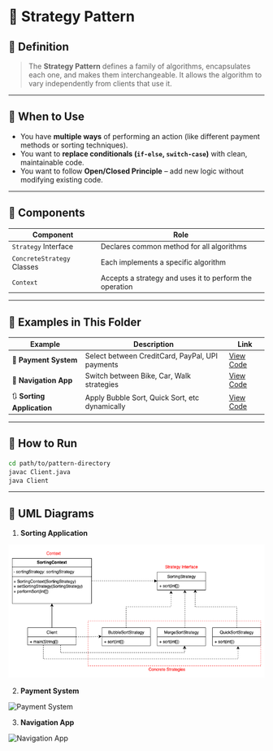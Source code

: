 # 🧠 Strategy Pattern

## 🧾 Definition

> The **Strategy Pattern** defines a family of algorithms, encapsulates each one, and makes them interchangeable. It allows the algorithm to vary independently from clients that use it.

---

## 🎯 When to Use

- You have **multiple ways** of performing an action (like different payment methods or sorting techniques).
- You want to **replace conditionals (`if-else`, `switch-case`)** with clean, maintainable code.
- You want to follow **Open/Closed Principle** – add new logic without modifying existing code.

---

## 🧱 Components

| Component | Role |
|----------|------|
| `Strategy` Interface | Declares common method for all algorithms |
| `ConcreteStrategy` Classes | Each implements a specific algorithm |
| `Context` | Accepts a strategy and uses it to perform the operation |

---

## 📂 Examples in This Folder

| Example | Description | Link |
|--------|-------------|------|
| 🛒 **Payment System** | Select between CreditCard, PayPal, UPI payments | [View Code](./payment-system/Client.java) |
| 🧭 **Navigation App** | Switch between Bike, Car, Walk strategies | [View Code](./navigation-app/Client.java) |
| 🔃 **Sorting Application** | Apply Bubble Sort, Quick Sort, etc dynamically | [View Code](./sorting-application/Client.java) |

---

## 🧪 How to Run

```bash
cd path/to/pattern-directory
javac Client.java
java Client
```

---

## 📝 UML Diagrams

1. **Sorting Application**

![Sorting Application](./diagrams/sorting-app.drawio.png)


2. **Payment System**

![Payment System](./diagrams/payment-system.drawio.png)

3. **Navigation App**

![Navigation App](./diagrams/navigation-app.drawio.png)

